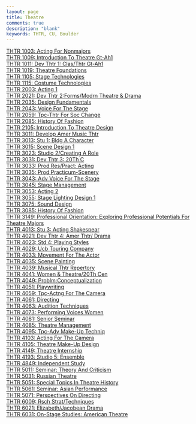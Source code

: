 ```yaml
---
layout: page
title: Theatre
comments: true
description: "blank"
keywords: THTR, CU, Boulder
---
```

<body>
<div><a href="../../courses/THTR-1003">THTR 1003: Acting For Nonmajors</a></div>
<div><a href="../../courses/THTR-1009">THTR 1009: Introduction To Theatre Gt-Ah1</a></div>
<div><a href="../../courses/THTR-1011">THTR 1011: Dev Thtr 1: Clas/Thtr Gt-Ah1</a></div>
<div><a href="../../courses/THTR-1019">THTR 1019: Theatre Foundations</a></div>
<div><a href="../../courses/THTR-1105">THTR 1105: Stage Technologies</a></div>
<div><a href="../../courses/THTR-1115">THTR 1115: Costume Technologies</a></div>
<div><a href="../../courses/THTR-2003">THTR 2003: Acting 1</a></div>
<div><a href="../../courses/THTR-2021">THTR 2021: Dev Thtr 2:Forms/Modrn Theatre & Drama</a></div>
<div><a href="../../courses/THTR-2035">THTR 2035: Design Fundamentals</a></div>
<div><a href="../../courses/THTR-2043">THTR 2043: Voice For The Stage</a></div>
<div><a href="../../courses/THTR-2059">THTR 2059: Tpc-Thtr For Soc Change</a></div>
<div><a href="../../courses/THTR-2085">THTR 2085: History Of Fashion</a></div>
<div><a href="../../courses/THTR-2105">THTR 2105: Introduction To Theatre Design</a></div>
<div><a href="../../courses/THTR-3011">THTR 3011: Develop Amer Music Thtr</a></div>
<div><a href="../../courses/THTR-3013">THTR 3013: Stu 1: Bldg A Character</a></div>
<div><a href="../../courses/THTR-3015">THTR 3015: Scene Design 1</a></div>
<div><a href="../../courses/THTR-3023">THTR 3023: Studio 2/Creating A Role</a></div>
<div><a href="../../courses/THTR-3031">THTR 3031: Dev Thtr 3: 20Th C</a></div>
<div><a href="../../courses/THTR-3033">THTR 3033: Prod Res/Pract: Acting</a></div>
<div><a href="../../courses/THTR-3035">THTR 3035: Prod Practicum-Scenery</a></div>
<div><a href="../../courses/THTR-3043">THTR 3043: Adv Voice For The Stage</a></div>
<div><a href="../../courses/THTR-3045">THTR 3045: Stage Management</a></div>
<div><a href="../../courses/THTR-3053">THTR 3053: Acting 2</a></div>
<div><a href="../../courses/THTR-3055">THTR 3055: Stage Lighting Design 1</a></div>
<div><a href="../../courses/THTR-3075">THTR 3075: Sound Design</a></div>
<div><a href="../../courses/THTR-3085">THTR 3085: History Of Fashion</a></div>
<div><a href="../../courses/THTR-3149">THTR 3149: Professional Orientation: Exploring Professional Potentials For Theatre Majors</a></div>
<div><a href="../../courses/THTR-4013">THTR 4013: Stu 3: Acting Shakespear</a></div>
<div><a href="../../courses/THTR-4021">THTR 4021: Dev Thtr 4: Amer Thtr/ Drama</a></div>
<div><a href="../../courses/THTR-4023">THTR 4023: Std 4: Playing Styles</a></div>
<div><a href="../../courses/THTR-4029">THTR 4029: Ucb Touring Company</a></div>
<div><a href="../../courses/THTR-4033">THTR 4033: Movement For The Actor</a></div>
<div><a href="../../courses/THTR-4035">THTR 4035: Scene Painting</a></div>
<div><a href="../../courses/THTR-4039">THTR 4039: Musical Thtr Repertory</a></div>
<div><a href="../../courses/THTR-4041">THTR 4041: Women & Theatre/20Th Cen</a></div>
<div><a href="../../courses/THTR-4049">THTR 4049: Problm:Conceptualization</a></div>
<div><a href="../../courses/THTR-4051">THTR 4051: Playwriting</a></div>
<div><a href="../../courses/THTR-4059">THTR 4059: Tpc-Actng For The Camera</a></div>
<div><a href="../../courses/THTR-4061">THTR 4061: Directing</a></div>
<div><a href="../../courses/THTR-4063">THTR 4063: Audition Techniques</a></div>
<div><a href="../../courses/THTR-4073">THTR 4073: Performing Voices Women</a></div>
<div><a href="../../courses/THTR-4081">THTR 4081: Senior Seminar</a></div>
<div><a href="../../courses/THTR-4085">THTR 4085: Theatre Management</a></div>
<div><a href="../../courses/THTR-4095">THTR 4095: Tpc-Adv Make-Up Techniq</a></div>
<div><a href="../../courses/THTR-4103">THTR 4103: Acting For The Camera</a></div>
<div><a href="../../courses/THTR-4105">THTR 4105: Theatre Make-Up Design</a></div>
<div><a href="../../courses/THTR-4149">THTR 4149: Theatre Internship</a></div>
<div><a href="../../courses/THTR-4193">THTR 4193: Studio 5: Ensemble</a></div>
<div><a href="../../courses/THTR-4849">THTR 4849: Independent Study</a></div>
<div><a href="../../courses/THTR-5011">THTR 5011: Seminar: Theory And Criticism</a></div>
<div><a href="../../courses/THTR-5031">THTR 5031: Russian Theatre</a></div>
<div><a href="../../courses/THTR-5051">THTR 5051: Special Topics In Theatre History</a></div>
<div><a href="../../courses/THTR-5061">THTR 5061: Seminar: Asian Performance</a></div>
<div><a href="../../courses/THTR-5071">THTR 5071: Perspectives On Directing</a></div>
<div><a href="../../courses/THTR-6009">THTR 6009: Rsch Strat/Techniques</a></div>
<div><a href="../../courses/THTR-6021">THTR 6021: Elizabeth/Jacobean Drama</a></div>
<div><a href="../../courses/THTR-6031">THTR 6031: On-Stage Studies: American Theatre</a></div>
</body>